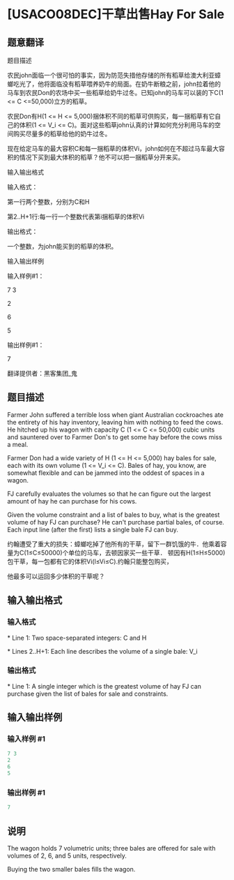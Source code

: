 # [USACO08DEC]干草出售Hay For Sale 

## 题意翻译

 题目描述

农民john面临一个很可怕的事实，因为防范失措他存储的所有稻草给澳大利亚蟑螂吃光了，他将面临没有稻草喂养奶牛的局面。在奶牛断粮之前，john拉着他的马车到农民Don的农场中买一些稻草给奶牛过冬。已知john的马车可以装的下C(1 <= C <=50,000)立方的稻草。

农民Don有H(1 <= H <= 5,000)捆体积不同的稻草可供购买，每一捆稻草有它自己的体积(1 <= V_i <= C)。面对这些稻草john认真的计算如何充分利用马车的空间购买尽量多的稻草给他的奶牛过冬。

现在给定马车的最大容积C和每一捆稻草的体积Vi，john如何在不超过马车最大容积的情况下买到最大体积的稻草？他不可以把一捆稻草分开来买。

输入输出格式

输入格式：

第一行两个整数，分别为C和H

第2..H+1行:每一行一个整数代表第i捆稻草的体积Vi

输出格式：

一个整数，为john能买到的稻草的体积。

输入输出样例

输入样例#1：

7 3

2

6

5

输出样例#1：

7

翻译提供者：黑客集团_鬼

## 题目描述

Farmer John suffered a terrible loss when giant Australian cockroaches ate the entirety of his hay inventory, leaving him with nothing to feed the cows. He hitched up his wagon with capacity C (1 <= C <= 50,000) cubic units and sauntered over to Farmer Don's to get some hay before the cows miss a meal.

Farmer Don had a wide variety of H (1 <= H <= 5,000) hay bales for sale, each with its own volume (1 <= V\_i <= C). Bales of hay, you know, are somewhat flexible and can be jammed into the oddest of spaces in a wagon.

FJ carefully evaluates the volumes so that he can figure out the largest amount of hay he can purchase for his cows.

Given the volume constraint and a list of bales to buy, what is the greatest volume of hay FJ can purchase? He can't purchase partial bales, of course. Each input line (after the first) lists a single bale FJ can buy.

约翰遭受了重大的损失：蟑螂吃掉了他所有的干草，留下一群饥饿的牛．他乘着容量为C(1≤C≤50000)个单位的马车，去顿因家买一些干草． 顿因有H(1≤H≤5000)包干草，每一包都有它的体积Vi(l≤Vi≤C).约翰只能整包购买，

他最多可以运回多少体积的干草呢？

## 输入输出格式

### 输入格式

\* Line 1: Two space-separated integers: C and H

\* Lines 2..H+1: Each line describes the volume of a single bale: V\_i

### 输出格式

\* Line 1: A single integer which is the greatest volume of hay FJ can purchase given the list of bales for sale and constraints.

## 输入输出样例

### 输入样例 #1

```cpp
7 3 
2 
6 
5 

```
### 输出样例 #1

```cpp
7 

```
## 说明

The wagon holds 7 volumetric units; three bales are offered for sale with volumes of 2, 6, and 5 units, respectively.

Buying the two smaller bales fills the wagon.

